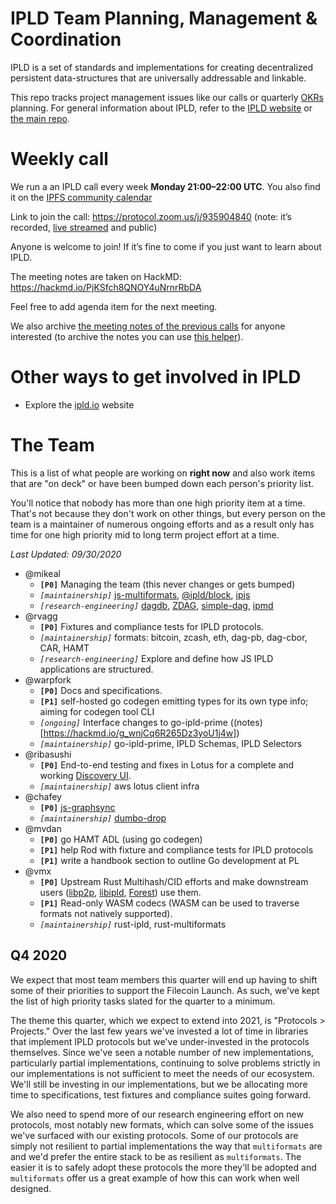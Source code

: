 # IPLD Team Planning, Management & Coordination

IPLD is a set of standards and implementations for creating decentralized persistent data-structures that are universally addressable and linkable.

This repo tracks project management issues like our calls or quarterly [OKRs](okr) planning. For general information about IPLD, refer to the [IPLD website](https://ipld.io.io/) or [the main repo](https://github.com/ipld/ipld).

# Weekly call

We run a an IPLD call every week **Monday 21:00–22:00 UTC**. You also find it on the [IPFS community calendar](https://calendar.google.com/calendar/embed?src=ipfs.io_eal36ugu5e75s207gfjcu0ae84@group.calendar.google.com&ctz=UTC)

Link to join the call: https://protocol.zoom.us/j/935904840 (note: it’s recorded, [live streamed](https://www.youtube.com/c/IPFSbot/live) and public)

Anyone is welcome to join! If it’s fine to come if you just want to learn about IPLD.

The meeting notes are taken on HackMD: https://hackmd.io/PjKSfch8QNOY4uNrnrRbDA

Feel free to add agenda item for the next meeting.

We also archive [the meeting notes of the previous calls](https://github.com/ipld/team-mgmt/tree/master/meeting-notes) for anyone interested (to archive the notes you can use [this helper](https://ipld.github.io/team-mgmt/docs/index.html)).

# Other ways to get involved in IPLD

* Explore the [ipld.io](https://ipld.io/) website

# The Team

This is a list of what people are working on **right now** and also work items that are "on deck" or have been bumped
down each person's priority list.

You'll notice that nobody has more than one high priority item at a time. That's not because they don't work on other things,
but every person on the team is a maintainer of numerous ongoing efforts and as a result only has time for one high priority mid to
long term project effort at a time.

*Last Updated: 09/30/2020*

* @mikeal
  * **`[P0]`** Managing the team (this never changes or gets bumped)
  * *`[maintainership]`* [js-multiformats](https://github.com/multiformats/js-multiformats), [@ipld/block](https://github.com/ipld/js-block), [ipjs](https://github.com/mikeal/ipjs)
  * *`[research-engineering]`* [dagdb](https://github.com/mikeal/dagdb), [ZDAG](https://github.com/mikeal/ZDAG), [simple-dag](https://github.com/mikeal/simple-dag), [ipmd](https://github.com/mikeal/ipmd)
* @rvagg
  * **`[P0]`** Fixtures and compliance tests for IPLD protocols.
  * *`[maintainership]`* formats: bitcoin, zcash, eth, dag-pb, dag-cbor, CAR, HAMT
  * *`[research-engineering]`* Explore and define how JS IPLD applications are structured.
* @warpfork
  * **`[P0]`** Docs and specifications.
  * **`[P1]`** self-hosted go codegen emitting types for its own type info; aiming for codegen tool CLI
  * *`[ongoing]`* Interface changes to go-ipld-prime ((notes)[https://hackmd.io/g_wnjCq6R265Dz3yoU1j4w])
  * *`[maintainership]`* go-ipld-prime, IPLD Schemas, IPLD Selectors
* @ribasushi
  * **`[P0]`** End-to-end testing and fixes in Lotus for a complete and working [Discovery UI](https://filecoin.io/blog/intro-filecoin-discover/).
  * *`[maintainership]`* aws lotus client infra
* @chafey
  * **`[P0]`** [js-graphsync](https://github.com/chafey/js-graphsync)
  * *`[maintainership]`* [dumbo-drop](https://github.com/filecoin-shipyard/dumbo-drop)
* @mvdan
  * **`[P0]`** go HAMT ADL (using go codegen)
  * **`[P1]`** help Rod with fixture and compliance tests for IPLD protocols
  * **`[P1]`** write a handbook section to outline Go development at PL
* @vmx
  * **`[P0]`** Upstream Rust Multihash/CID efforts and make downstream users ([libp2p](https://github.com/libp2p/rust-libp2p/), [libipld](https://github.com/ipfs-rust/rust-ipld), [Forest](https://github.com/ChainSafe/forest/)) use them.
  * **`[P1]`** Read-only WASM codecs (WASM can be used to traverse formats not natively supported).
  * *`[maintainership]`* rust-ipld, rust-multiformats

## Q4 2020

We expect that most team members this quarter will end up having to shift some of their priorities to support
the Filecoin Launch. As such, we've kept the list of high priority tasks slated for the quarter to a minimum.

The theme this quarter, which we expect to extend into 2021, is "Protocols > Projects." Over the last few years we've
invested a lot of time in libraries that implement IPLD protocols but we've under-invested in the protocols themselves.
Since we've seen a notable number of new implementations, particularly partial implementations, continuing to solve problems strictly
in our implementations is not sufficient to meet the needs of our ecosystem. We'll still be investing in our implementations, 
but we be allocating more time to specifications, test fixtures and compliance suites going forward.

We also need to spend more of our research engineering effort on new protocols, most notably new formats, which can solve
some of the issues we've surfaced with our existing protocols. Some of our protocols are simply not resilient to partial implementations
the way that `multiformats` are and we'd prefer the entire stack to be as resilient as `multiformats`. The easier it is to safely
adopt these protocols the more they'll be adopted and `multiformats` offer us a great example of how this can work when well designed.
